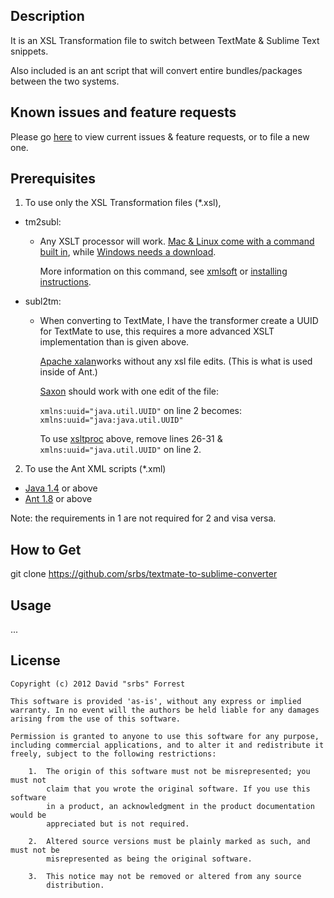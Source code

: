 Description
-----------

It is an XSL Transformation file to switch between TextMate & Sublime Text snippets.

Also included is an ant script that will convert entire bundles/packages between the two systems.


Known issues and feature requests
---------------------------------

Please go [here](https://github.com/srbs/textmate-to-sublime-converter/issues) to view current issues & feature requests, or to file a new one.


Prerequisites
-------------

1. To use only the XSL Transformation files (*.xsl),
* tm2subl:
	*	Any XSLT processor will work. [Mac & Linux come with a command built in][xsltproc],
		while [Windows needs a download][xsltproc-win].
		
		More information on this command, see [xmlsoft][xmlsoft]
		or [installing instructions][install-xslt].

* subl2tm:
	*	When converting to TextMate, I have the transformer create a UUID for TextMate to use,
		this requires a more advanced XSLT implementation than is given above.
		
		[Apache xalan][xalan]works without any
		xsl file edits. (This is what is used inside of Ant.)
		
		[Saxon][saxon] should work with one edit of the file:
		
		`xmlns:uuid="java.util.UUID"`
		on line 2 becomes:
		`xmlns:uuid="java:java.util.UUID"`
		
		To use [xsltproc](#tm2subl) above, remove lines 26-31 & `xmlns:uuid="java.util.UUID"` on line 2.
			
			

2. To use the Ant XML scripts (*.xml)

* [Java 1.4][java] or above
* [Ant 1.8][ant] or above
	
Note: the requirements in 1 are not required for 2 and visa versa.


How to Get
----------

git clone https://github.com/srbs/textmate-to-sublime-converter


Usage
-----

...


License
-------

	Copyright (c) 2012 David "srbs" Forrest
	
	This software is provided 'as-is', without any express or implied
	warranty. In no event will the authors be held liable for any damages
	arising from the use of this software.
	
	Permission is granted to anyone to use this software for any purpose,
	including commercial applications, and to alter it and redistribute it
	freely, subject to the following restrictions:
	
		1.	The origin of this software must not be misrepresented; you must not
			claim that you wrote the original software. If you use this software
			in a product, an acknowledgment in the product documentation would be
			appreciated but is not required.
	
		2.	Altered source versions must be plainly marked as such, and must not be
			misrepresented as being the original software.
	
		3.	This notice may not be removed or altered from any source
			distribution.


[xalan]: http://xml.apache.org/xalan-j/getstarted.html "Apache Xalan"
[saxon]: http://saxon.sourceforge.net/ "Saxon"
[xsltproc]: http://xmlsoft.org/xslt/xsltproc.html "XSLT proc"
[xsltproc-win]: http://www.zlatkovic.com/libxml.en.html "XSLT for Windows"

[xmlsoft]: http://xmlsoft.org/ "LibXML2"
[install-xslt]: http://www.sagehill.net/docbookxsl/InstallingAProcessor.html "Installing xsltproc"

[ant]: http://ant.apache.org/ "Apache Ant"
[java]: http://www.oracle.com/technetwork/java/javase/downloads/index.html "Java"
